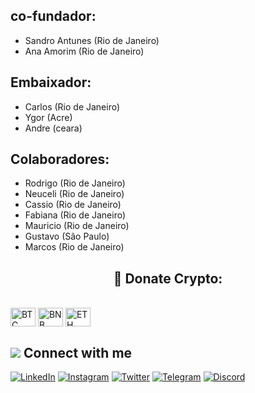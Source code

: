 
## co-fundador:

- Sandro Antunes (Rio de Janeiro)
- Ana Amorim (Rio de Janeiro)

## Embaixador:

- Carlos (Rio de Janeiro)
- Ygor (Acre)
- Andre (ceara)

## Colaboradores:

- Rodrigo (Rio de Janeiro)
- Neuceli (Rio de Janeiro)
- Cassio (Rio de Janeiro)
- Fabiana (Rio de Janeiro)
- Mauricio (Rio de Janeiro)
- Gustavo (São Paulo)
- Marcos (Rio de Janeiro)


## <h2 align="center">🎁 Donate Crypto:</h2>



<div style="display: inline_block"><br>
 <img align="center" alt="BTC" height="30" width="40" src="https://user-images.githubusercontent.com/80177249/180482937-475896ac-4853-470f-80da-dae18bcf7748.svg">
 <img align="center" alt="BNB" height="30" width="40" src="https://user-images.githubusercontent.com/80177249/180481724-2560053f-dcd3-4879-a63f-5801eb373e66.svg">
 <img align="center" alt="ETH" height="30" width="40" src="https://user-images.githubusercontent.com/80177249/180481896-cf45cdde-72f9-4986-8181-9ee64fae126d.svg">
 
 ## <img src="https://img.icons8.com/nolan/25/computer.png"/> Connect with me

[![LinkedIn](https://img.shields.io/badge/linkedin-%230077B5.svg?&style=for-the-badge&logo=linkedin&logoColor=white)](https://linkedin.com/company/asppibra-dao/) 
[![Instagram](https://img.shields.io/badge/Instagram-%23E4405F.svg?style=for-the-badge&logo=Instagram&logoColor=white)](https://instagram.com/asppibra/) 
[![Twitter](https://img.shields.io/badge/twitter-%231DA1F2.svg?&style=for-the-badge&logo=twitter&logoColor=white)](https://twitter.com/ASPPIBRA_ORG) 
[![Telegram](https://img.shields.io/badge/Telegram-2CA5E0?style=for-the-badge&logo=telegram&logoColor=white)](https://t.me/Mundo_Digital_BR)
[![Discord](https://img.shields.io/badge/Discord-7289DA?style=for-the-badge&logo=discord&logoColor=white)](https://discord)

 
</div>
